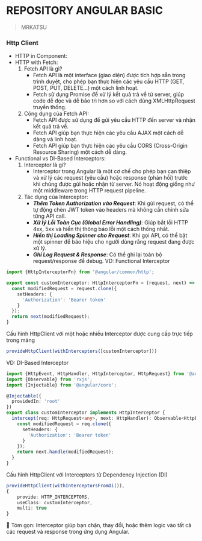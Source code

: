 # REPOSITORY ANGULAR BASIC
> MRKATSU
### Http Client
- HTTP in Component:
- HTTP with Fetch:
  1. Fetch API là gì?
     - Fetch API là một interface (giao diện) được tích hợp sẵn trong trình duyệt, cho phép bạn thực hiện các yêu cầu HTTP (GET, POST, PUT, DELETE...) một cách linh hoạt.
     - Fetch sử dụng Promise để xử lý kết quả trả về từ server, giúp code dễ đọc và dễ bảo trì hơn so với cách dùng XMLHttpRequest truyền thống.
  2. Công dụng của Fetch API:
     - Fetch API được sử dụng để gửi yêu cầu HTTP đến server và nhận kết quả trả về.
     - Fetch API giúp bạn thực hiện các yêu cầu AJAX một cách dễ dàng và linh hoạt.
     - Fetch API giúp bạn thực hiện các yêu cầu CORS (Cross-Origin Resource Sharing) một cách dễ dàng.
- Functional vs DI-Based Interceptors:
  1. Interceptor là gi?
     - Interceptor trong Angular là một cơ chế cho phép bạn can thiệp và xử lý các request (yêu cầu) hoặc response (phản hồi) trước khi chúng được gửi hoặc nhận từ server. Nó hoạt động giống như một middleware trong HTTP request pipeline.
  2. Tác dụng của Interceptor:
     - **_Thêm Token Authorization vào Request_**: Khi gửi request, có thể tự động chèn JWT token vào headers mà không cần chỉnh sửa từng API call.
     - **_Xử lý Lỗi Toàn Cục (Global Error Handling)_**: Giúp bắt lỗi HTTP 4xx, 5xx và hiển thị thông báo lỗi một cách thống nhất.
     - **_Hiển thị Loading Spinner cho Request_**: Khi gọi API, có thể bật một spinner để báo hiệu cho người dùng rằng request đang được xử lý.
     - _**Ghi Log Request & Response**_: Có thể ghi lại toàn bộ request/response để debug.
VD: Functional Interceptor
```typescript
import {HttpInterceptorFn} from '@angular/common/http';

export const customInterceptor: HttpInterceptorFn = (request, next) => {
  const modifiedRequest = request.clone({
    setHeaders: {
      'Authorization': 'Bearer token'
    }
  });
  return next(modifiedRequest);
}
```
Cấu hình HttpClient với một hoặc nhiều Interceptor được cung cấp trực tiếp trong mảng
```typescript
provideHttpClient(withInterceptors([customInterceptor]))
```
VD: DI-Based Interceptor
```typescript
import {HttpEvent, HttpHandler, HttpInterceptor, HttpRequest} from '@angular/common/http';
import {Observable} from 'rxjs';
import {Injectable} from '@angular/core';

@Injectable({
  providedIn: 'root'
})
export class customInterceptor implements HttpInterceptor {
  intercept(req: HttpRequest<any>, next: HttpHandler): Observable<HttpEvent<any>> {
    const modifiedRequest = req.clone({
      setHeaders: {
        'Authorization': 'Bearer token'
      }
    });
    return next.handle(modifiedRequest);
  }
}
```
Cấu hình HttpClient với Interceptors từ Dependency Injection (DI)
```typescript
provideHttpClient(withInterceptorsFromDi()),
{
    provide: HTTP_INTERCEPTORS,
    useClass: customInterceptor,
    multi: true
}
```

📌 Tóm gọn: Interceptor giúp bạn chặn, thay đổi, hoặc thêm logic vào tất cả các request và response trong ứng dụng Angular.

